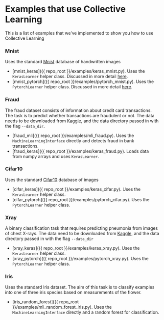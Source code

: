 # Examples that use Collective Learning
This is a list of examples that we've implemented to show you how to use Collective Learning

### Mnist
  Uses the standard [Mnist](https://en.wikipedia.org/wiki/MNIST_database) database of handwritten images
  
* [mnist_keras]({{ repo_root }}/examples/keras_mnist.py). 
  Uses the `KerasLearner` helper class. 
  Discussed in more detail [here](./intro_tutorial_keras.md).
* [mnist_pytorch]({{ repo_root }}/examples/pytorch_mnist.py). 
  Uses the `PytorchLearner` helper class. 
  Discussed in more detail [here](./intro_tutorial_pytorch.md).
### Fraud
  The fraud dataset consists of information about credit card transactions. 
  The task is to predict whether transactions are fraudulent or not.
  The data needs to be downloaded from [Kaggle](https://www.kaggle.com/c/ieee-fraud-detection), 
  and the data directory passed in with the flag `--data_dir`. 

* [fraud_mli]({{ repo_root }}/examples/mli_fraud.py).
  Uses the `MachineLearningInterface` directly and detects fraud in bank transactions.
* [fraud_keras]({{ repo_root }}/examples/keras_fraud.py). 
  Loads data from numpy arrays and uses `KerasLearner`.
### Cifar10
  Uses the standard [Cifar10](https://en.wikipedia.org/wiki/CIFAR-10) database of images

* [cifar_keras]({{ repo_root }}/examples/keras_cifar.py). 
  Uses the `KerasLearner` helper class.
* [cifar_pytorch]({{ repo_root }}/examples/pytorch_cifar.py).
  Uses the `PytorchLearner` helper class.
### Xray
  A binary classification task that requires predicting pneumonia from images of chest X-rays. 
  The data need to be downloaded from [Kaggle](https://www.kaggle.com/paultimothymooney/chest-xray-pneumonia), 
  and the data directory passed in with the flag `--data_dir`

* [xray_keras]({{ repo_root }}/examples/keras_xray.py). 
  Uses the `KerasLearner` helper class.
* [xray_pytorch]({{ repo_root }}/examples/pytorch_xray.py). 
  Uses the `PytorchLearner` helper class.

### Iris
Uses the standard Iris dataset. 
The aim of this task is to classify examples into one of three iris species based on measurements of the flower.

* [iris_random_forest]({{ repo_root }}/examples/mli_random_forest_iris.py). 
  Uses the `MachineLearningInterface` directly and a random forest for classification.